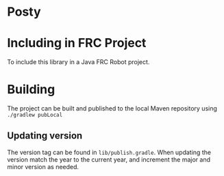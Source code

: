 # Posty

# Including in FRC Project
To include this library in a Java FRC Robot project. 

# Building
The project can be built and published to the local Maven repository using `./gradlew pubLocal`


## Updating version
The version tag can be found in `lib/publish.gradle`. When updating the version match the year to the current year, and increment the major and minor version as needed.
